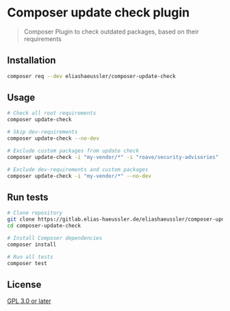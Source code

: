 # Composer update check plugin

> Composer Plugin to check outdated packages, based on their requirements

## Installation

```bash
composer req --dev eliashaeussler/composer-update-check
```

## Usage

```bash
# Check all root requirements
composer update-check

# Skip dev-requirements
composer update-check --no-dev

# Exclude custom packages from update check
composer update-check -i "my-vendor/*" -i "roave/security-advisories"

# Exclude dev-requirements and custom packages
composer update-check -i "my-vendor/*" --no-dev
```

## Run tests

```bash
# Clone repository
git clone https://gitlab.elias-haeussler.de/eliashaeussler/composer-update-check.git
cd composer-update-check

# Install Composer dependencies
composer install

# Run all tests
composer test
```

## License

[GPL 3.0 or later](LICENSE)
